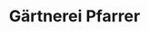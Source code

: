 ---
title: "Gärtnerei Pfarrer"
url: /gruenbach-am-schneeberg/gaertnerei-pfarrer/
shop: Garten-Center
---